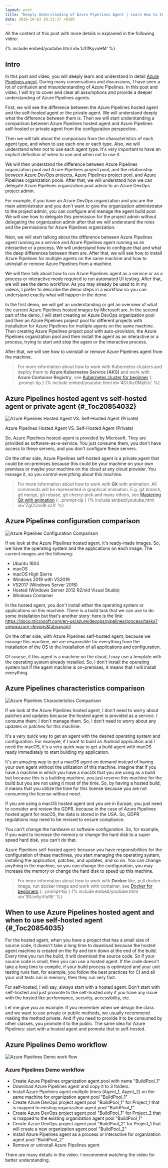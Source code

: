 ```yaml
---
layout: post
title: "Deeply Understanding of Azure Pipelines Agent | Learn How to Install and Configure Azure Pipelines"
date: 2019-10-03 20:33:37 +0100
---
```


All the content of this post with more details is explained in the following video: 

{% include embed/youtube.html id='IJ1IfKyvxHM' %}


## Intro 

In this post and video, you will deeply learn and understand in detail [Azure Pipelines agent](https://docs.microsoft.com/en-us/azure/devops/pipelines/agents/agents?view=azure-devops). During many conversations and discussions, I have seen a lot of confusion and misunderstanding of Azure Pipelines. In this post and video, I will try to cover and clear all assumptions and provide a deeper understanding of Azure Pipelines agents.

First, we will see the difference between the Azure Pipelines hosted agent and the self-hosted agent or the private agent. We will understand deeply what the difference between them is. Then we will start understanding a comparison between Azure Pipelines hosted agent and Azure Pipelines self-hosted or private agent from the configuration perspective.

Then we will talk about the comparison from the characteristics of each agent type, and when to use each one or each type. Also, we will understand when not to use each agent type. It's very important to have an implicit definition of when to use and when not to use it.

We will then understand the difference between Azure Pipelines organization pool and Azure Pipelines project pool, and the relationship between Azure DevOps projects, Azure Pipelines project pool, and Azure Pipelines organization pools. After that, we will understand how we can delegate Azure Pipelines organization pool admin to an Azure DevOps project admin.

For example, if you have an Azure DevOps organization and you are the main administrator and you don't want to give the organization administrator to the project admin, you can configure and manage the agent build pool. We will see how to delegate this permission for the project admin without delegating the organization admin after that we will understand the roles and the permissions for Azure Pipelines organization.

Next, we will start talking about the difference between Azure Pipelines agent running as a service and Azure Pipelines agent running as an interactive or a process. We will understand how to configure that and what the deep differences between them are. After that, we will see how to install Azure Pipelines for multiple agents on the same machine and how to uninstall or remove Azure Pipelines from a machine.

We will then talk about how to run Azure Pipelines agent as a service or as a process or interactive mode required to run automated UI testing. After that, we will see the demo workflow. As you may already be used to in my videos, I prefer to describe the demo steps in a workflow so you can understand exactly what will happen in the demo. 

In the first demo, we will get an understanding or get an overview of what the current Azure Pipelines hosted images by Microsoft are. In the second part of the demo, I will start creating an Azure DevOps organization pool and then an Azure Pipelines project pool for different projects with installation for Azure Pipelines for multiple agents on the same machine. Then creating Azure Pipelines project pool with auto-provision, the Azure Pipelines organization pool and then install the agent as an interactive or a process, trying to start and stop the agent or the interactive process. 

After that, we will see how to uninstall or remove Azure Pipelines agent from the machine.

>For more information about how to work with Kubernetes clusters and deploy them to **Azure Kubernetes Service (AKS)** and work with **Azure Container Registry**, see [Kubernetes cluster for beginner](https://mohamedradwan-devops.github.io/posts/getting-started-with-kubernetes-cluster-ci-cd-for-azure-kubernetes-service/)
{: .prompt-tip }
{% include embed/youtube.html id='4DUhc0MjdUc' %}


## Azure Pipelines hosted agent vs self-hosted agent or private agent {#_Toc20854032}

![Azure Pipelines Hosted Agent VS. Self-Hosted Agent (Private)](/assets/images/2019/10/Hosted-Agent-VS.-Self-Hosted-Agent-Private-1024x578.png)

Azure Pipelines Hosted Agent VS. Self-Hosted Agent (Private)

So, Azure Pipelines hosted-agent is provided by Microsoft. They are provided as software-as-a-service. You just consume them, you don't have access to these servers, and you don't configure these servers.

On the other side, Azure Pipelines self-hosted agent is a private agent that could be on-premises because this could be your machine on your own premises or maybe your machine on the cloud at any cloud provider. You manage it, so you control everything about this machine.

>For more information about how to work with **Git** with animation. All commands will be represented in graphical animation. E.g. git branch, git merge, git rebase, git cherry-pick and many others, see [Mastering Git with animation](https://mohamedradwan-devops.github.io/posts/mastering-git-from-beginner-to-advanced-step-by-step-with-graphical-animation-commands/)
{: .prompt-tip }
{% include embed/youtube.html id='ZgCCnv9LxzA' %}


## Azure Pipelines configuration comparison

![Azure Pipelines Configuration Comparison](/assets/images/2019/10/Azure-Pipelines-Configuration-Comparison-1024x572.png)

If we look at the Azure Pipelines hosted agent, it's ready-made images. So, we have the operating system and the applications on each image. The current images are the following:

- Ubuntu 1604
- macOS
- macOS High Sierra
- Windows 2019 with VS2019
- VS2017 (Windows Server 2016)
- Hosted (Windows Server 2012 R2/old Visual Studio)
- Windows Container

In the hosted agent, you don't install either the operating system or applications on this machine. There is a build task that we can use to do some installation but that's another story: here is the link: <https://docs.microsoft.com/en-us/azure/devops/pipelines/process/tasks?view=azure-devops&tabs=yaml>

On the other side, with Azure Pipelines self-hosted agent, because we manage this machine, we are responsible for everything from the installation of the OS to the installation of all applications and configuration.

Of course, if this agent is a machine on the cloud, I may use a template with the operating system already installed. So, I don't install the operating system but if the agent machine is on-premises, it means that I will install everything.

## Azure Pipelines characteristics comparison

![Azure Pipelines Characteristics Comparison](/assets/images/2019/10/Azure-Pipelines-Characteristics-Comparison-1024x571.png)

If we look at the Azure Pipelines hosted agent, I don't need to worry about patches and updates because the hosted agent is provided as a service. I consume them; I don't manage them. So, I don't need to worry about any updates or patches for this machine.

It's a very quick way to get an agent with the desired operating system and configuration. For example, if I want to build an Android application and I need the macOS, it's a very quick way to get a build agent with macOS ready immediately to start building my application.

It's an amazing way to get a macOS agent on demand instead of having your own agent without the utilization of this machine. Imagine that if you have a machine in which you have a macOS that you are using as a build but because this is a building machine, you just reserve this machine for the build but you are not using it most of the time. So, by having a hosted build, it means that you utilize the time for this license because you are not consuming the license without need.

If you are using a macOS hosted agent and you are in Europe, you just need to consider and review the GDPR, because in the case of Azure Pipelines hosted agent for macOS, the data is stored in the USA. So, GDPR regulations may need to be revised to ensure compliance.

You can't change the hardware or software configuration. So, for example, if you want to increase the memory or change the hard disk to a super speed hard disk, you can't do that.

Azure Pipelines self-hosted agent: because you have responsibilities for the configuration of these machines, you start managing the operating system, installing the application, patches, and updates, and so on. You can change anything in the machine, so you can change the configuration, you may increase the memory or change the hard disk to speed up this machine.

>For more information about how to work with **Docker** like, pull docker image, run docker image and work with container, see [Docker for beginners](https://mohamedradwan-devops.github.io/posts/docker-for-beginners-step-by-step-tutorial/)
{: .prompt-tip }
{% include embed/youtube.html id='3RJv6yVfaRE' %}



## When to use Azure Pipelines hosted agent and when to use self-hosted agent {#_Toc20854035}

For the hosted agent, when you have a project that has a small size of source code, it doesn't take a long time to download because the hosted agent machine is created on the fly and torn down at the end of the build. Every time you run the build, it will download the source code. So if your source code is small, then you can use a hosted agent. If the code doesn't take a long time to compile, if your build process is optimized and your unit testing runs fast, for example, you follow the best practices for CI and all your unit tests run in memory, then they run very fast.

For self-hosted, I will say, always start with a hosted agent. Don't start with self-hosted and just promote to the self-hosted only if you have any issue with the hosted like performance, security, accessibility, etc.

Let me give you an example. If you remember when we design the class and we want to use private or public methods, we usually recommend making the method private. And if you need to provide it to be consumed by other classes, you promote it to the public. The same idea for Azure Pipelines: start with a hosted agent and promote that to self-hosted.

## Azure Pipelines Demo workflow 

![Azure Pipelines Demo work flow](/assets/images/2019/10/Azure-Pipelines-Demo-Workflow-1024x574.png)

### Azure Pipelines Demo workflow

- Create Azure Pipelines organization agent pool with name "BuildPool_1"
- Download Azure Pipelines agent and copy it to 3 folders.
- Install Azure Pipelines agent multiple times (Agent_1, Agent_2) on the same machine for organization agent pool "BuildPool_1"
- Create Azure DevOps project agent pool "BuildPool_1" for Project_1 that is mapped to existing organization agent pool "BuildPool_1"
- Create Azure DevOps project agent pool "BuildPool_1" for Project_2 that is mapped to the existing organization agent pool "BuildPool_1"
- Create Azure DevOps project agent pool "BuildPool_2" for Project_1 that will create a new organization agent pool "BuildPool_2"
- Install Azure Pipelines agent as a process or interactive for organization agent pool "BuildPool_2"
- Remove or uninstall Azure Pipelines agent

There are many details in the video. I recommend watching the video for better understanding.
